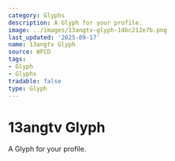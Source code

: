 ```yaml
---
category: Glyphs
description: A Glyph for your profile.
image: ../images/13angtv-glyph-14bc212e7b.png
last_updated: '2025-09-17'
name: 13angtv Glyph
source: WFCD
tags:
- Glyph
- Glyphs
tradable: false
type: Glyph
---
```


# 13angtv Glyph

A Glyph for your profile.

